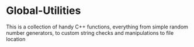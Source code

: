 # Global-Utilities
This is a collection of handy C++ functions, everything from simple random number generators, to custom string checks and manipulations to file location
